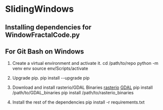 # SlidingWindows

## Installing dependencies for WindowFractalCode.py
## For Git Bash on Windows

1. Create a virtual environment and activate it.
cd /path/to/repo
python -m venv env
source env/Scripts/activate

2. Upgrade pip.
pip install --upgrade pip

3. Download and install rasterio/GDAL Binaries
[rasterio](https://www.lfd.uci.edu/~gohlke/pythonlibs/#rasterio)
[GDAL](https://www.lfd.uci.edu/~gohlke/pythonlibs/#gdal)
pip install /path/to/GDAL_binaries
pip install /path/to/rasterio_binaries

3. Install the rest of the dependencies
pip install -r requirements.txt